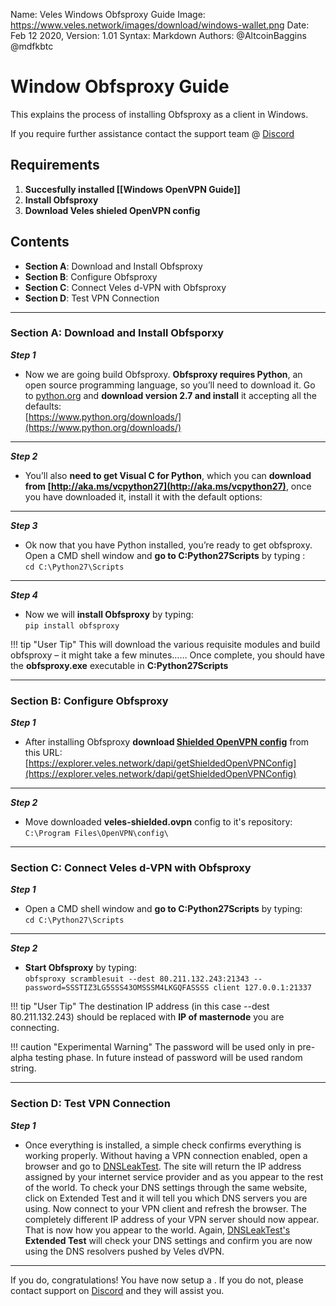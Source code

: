 Name:           Veles Windows Obfsproxy Guide
Image:          https://www.veles.network/images/download/windows-wallet.png
Date:           Feb 12 2020,
Version: 		1.01
Syntax:         Markdown
Authors:        @AltcoinBaggins @mdfkbtc

# Window Obfsproxy Guide
This explains the process of installing Obfsproxy as a client in Windows.

If you require further assistance contact the support team @ [Discord](https://discord.gg/P528fGg)

## Requirements
1) **Succesfully installed [[Windows OpenVPN Guide]]**  
2) **Install Obfsproxy**  
3) **Download Veles shieled OpenVPN config**  

## Contents
* **Section A**: Download and Install Obfsproxy
* **Section B**: Configure Obfsproxy
* **Section C**: Connect Veles d-VPN with Obfsproxy
* **Section D**: Test VPN Connection
***

### Section A: Download and Install Obfsporxy

***Step 1***  

* Now we are going build Obfsproxy. **Obfsproxy requires Python**, an open source programming language, so you’ll need to download it. Go to [python.org](https://www.python.org/downloads/) and **download version 2.7 and install** it accepting all the defaults:   
[https://www.python.org/downloads/](https://www.python.org/downloads/)

***

***Step 2***  

* You’ll also **need to get Visual C for Python**, which you can **download from [http://aka.ms/vcpython27](http://aka.ms/vcpython27)**, once you have downloaded it, install it with the default options:  

***

***Step 3***  

* Ok now that you have Python installed, you’re ready to get obfsproxy. Open a CMD shell window and **go to C:Python27Scripts** by typing :  
`cd C:\Python27\Scripts`

***

***Step 4***  

* Now we will **install Obfsproxy** by typing:  
`pip install obfsproxy`  

!!! tip "User Tip"
	This will download the various requisite modules and build obfsproxy – it might take a few minutes…… Once complete, you should have the **obfsproxy.exe** executable in **C:Python27Scripts**  

***

### Section B: Configure Obfsproxy

***Step 1***  

* After installing Obfsproxy **download [Shielded OpenVPN config](https://explorer.veles.network/dapi/getShieldedOpenVPNConfig)** from this URL:  
[https://explorer.veles.network/dapi/getShieldedOpenVPNConfig](https://explorer.veles.network/dapi/getShieldedOpenVPNConfig)  

***
  
***Step 2***  

* Move downloaded **veles-shielded.ovpn** config to it's repository:    
`C:\Program Files\OpenVPN\config\`    

***

### Section C: Connect Veles d-VPN with Obfsproxy

***Step 1***  

* Open a CMD shell window and **go to C:Python27Scripts** by typing:  
`cd C:\Python27\Scripts`    

***

***Step 2***  

* **Start Obfsproxy** by typing:  
`obfsproxy scramblesuit --dest 80.211.132.243:21343 --password=SSSTIZ3LG5SSS43OMSSSM4LKGQFASSSS client 127.0.0.1:21337`  

!!! tip "User Tip"
	The destination IP address (in this case --dest 80.211.132.243) should be replaced with **IP of masternode** you are connecting.    

!!! caution "Experimental Warning"
	The password will be used only in pre-alpha testing phase. In future instead of password will be used random string.  

***

### Section D: Test VPN Connection

***Step 1***  

* Once everything is installed, a simple check confirms everything is working properly. Without having a VPN connection enabled, open a browser and go to [DNSLeakTest](https://www.dnsleaktest.com/).
The site will return the IP address assigned by your internet service provider and as you appear to the rest of the world. To check your DNS settings through the same website, click on Extended Test and it will tell you which DNS servers you are using.
Now connect to your VPN client and refresh the browser. The completely different IP address of your VPN server should now appear. That is now how you appear to the world. Again, [DNSLeakTest's](https://www.dnsleaktest.com/) **Extended Test** will check your DNS settings and confirm you are now using the DNS resolvers pushed by Veles dVPN.

***

If you do, congratulations! You have now setup a . If you do not, please contact support on [Discord](https://discord.gg/P528fGg) and they will assist you.  
